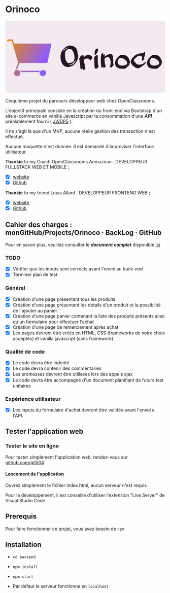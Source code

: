 # Orinoco
![Logo](livrables/Ressources/logo.png)

Cinquième projet du parcours développeur web chez OpenClassrooms.

L'objectif principale consiste en la création du front-end via Bootstrap d'un site e-commerce en vanilla Javascript par la consommation d'une ***API*** préalablement fourni ( [JWDP5](https://github.com/OpenClassrooms-Student-Center/JWDP5) ).

Il ne s'agit là que d'un MVP, aucune réelle gestion des transaction n'est effectué.

Aucune maquette n'est donnée. Il est demandé d'improviser l'interface utilisateur.

**Thankie** to my Coach OpenClassrooms Amouzoun . DEVELOPPEUR FULLSTACK WEB ET MOBILE ;
- [x] [website](https://creamind.fr/)
- [x] [Github](https://github.com/benytto888Z)

**Thankie** to my friend Louis Allard . DEVELOPPEUR FRONTEND WEB ;
- [x] [website](https://www.louisallard.fr/)
- [x] [Github](https://github.com/Louis-Allard)

## Cahier des charges : monGitHub/Projects/Orinoco · BackLog · GitHub

Pour en savoir plus, veuillez consulter le ***document complet*** disponible [ici](<https://s3-eu-west-1.amazonaws.com/course.oc-static.com/projects/DWJ_FR_P5/P5_Spe%CC%81cifications%20fonctionnelles%20Orinoco%20(2).pdf>)

### TODO

- [x] Vérifier que les inputs sont corrects avant l'envoi au back-end
- [x] Terminer plan de test
### Général

- [x] Création d'une page présentant tous les produits
- [x] Création d'une page présentant les détails d'un produit et la possibilité de l'ajouter au panier.
- [x] Création d'une page panier contenant la liste des produits présents ainsi qu'un formulaire pour effectuer l'achat
- [x] Création d'une page de remerciement après achat
- [x] Les pages devront être créés en HTML, CSS (frameworks de votre choix acceptés) et vanilla javascript (sans framework) 

### Qualité de code

- [x] Le code devra être indenté
- [x] Le code devra contenir des commentaires
- [x] Les promesses devront être utilisées lors des appels ajax
- [x] Le code devra être accompagné d'un document planifiant de futurs test unitaires

### Expérience utilisateur

- [x] Les inputs du formulaire d'achat devront être validés avant l'envoi à l'API.

## Tester l'application web

### Tester le site en ligne

Pour tester simplement l'application web, rendez-vous sur [github.com/git504](https://git504.github.io/Orinoco/)

#### Lancement de l'application

Ouvrez simplement le fichier index.html, aucun serveur n'est requis.

Pour le développement, il est conseillé d'utiliser l'extension "Live Server" de Visual Studio Code

## Prerequis 

Pour faire fonctionner ce projet, vous avez besoin de `npm`
## Installation
  
* `cd backend`
* `npm install`
* `npm start`

* Par défaut le serveur fonctionne en `localhost`